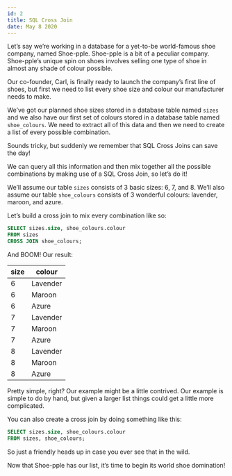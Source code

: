 ```yaml
---
id: 2
title: SQL Cross Join
date: May 8 2020
---
```


Let’s say we’re working in a database for a yet-to-be world-famous shoe company, named Shoe-pple. Shoe-pple is a bit of a peculiar company. Shoe-pple’s unique spin on shoes involves selling one type of shoe in almost any shade of colour possible.

Our co-founder, Carl, is finally ready to launch the company’s first line of shoes, but first we need to list every shoe size and colour our manufacturer needs to make.

We’ve got our planned shoe sizes stored in a database table named `sizes` and we also have our first set of colours stored in a database table named `shoe_colours`. We need to extract all of this data and then we need to create a list of every possible combination.

Sounds tricky, but suddenly we remember that SQL Cross Joins can save the day!

We can query all this information and then mix together all the possible combinations by making use of a SQL Cross Join, so let’s do it!

We’ll assume our table `sizes` consists of 3 basic sizes: 6, 7, and 8.
We’ll also assume our table `shoe_colours` consists of 3 wonderful colours: lavender, maroon, and azure.

Let’s build a cross join to mix every combination like so:

```sql
SELECT sizes.size, shoe_colours.colour
FROM sizes
CROSS JOIN shoe_colours;
```

And BOOM! Our result:

| size | colour   |
| ---- | -------- |
| 6    | Lavender |
| 6    | Maroon   |
| 6    | Azure    |
| 7    | Lavender |
| 7    | Maroon   |
| 7    | Azure    |
| 8    | Lavender |
| 8    | Maroon   |
| 8    | Azure    |

Pretty simple, right? Our example might be a little contrived. Our example is simple to do by hand, but given a larger list things could get a little more complicated.

You can also create a cross join by doing something like this:

```sql
SELECT sizes.size, shoe_colours.colour
FROM sizes, shoe_colours;
```

So just a friendly heads up in case you ever see that in the wild.

Now that Shoe-pple has our list, it’s time to begin its world shoe domination!
